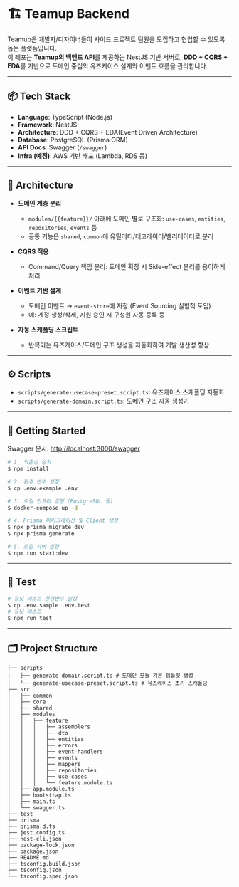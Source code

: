 # 🏗️ Teamup Backend

Teamup은 개발자/디자이너들이 사이드 프로젝트 팀원을 모집하고 협업할 수 있도록 돕는 플랫폼입니다.  
이 레포는 **Teamup의 백엔드 API**를 제공하는 NestJS 기반 서버로, **DDD + CQRS + EDA**를 기반으로 도메인 중심의 유즈케이스 설계와 이벤트 흐름을 관리합니다.

---

## 📦 Tech Stack

- **Language**: TypeScript (Node.js)
- **Framework**: NestJS
- **Architecture**: DDD + CQRS + EDA(Event Driven Architecture)
- **Database**: PostgreSQL (Prisma ORM)
- **API Docs**: Swagger (`/swagger`)
- **Infra (예정)**: AWS 기반 배포 (Lambda, RDS 등)

---

## 🧱 Architecture

- **도메인 계층 분리**

  - `modules/{{feature}}/` 아래에 도메인 별로 구조화: `use-cases`, `entities`, `repositories`, `events` 등
  - 공통 기능은 `shared`, `common`에 유틸리티/데코레이터/밸리데이터로 분리

- **CQRS 적용**

  - Command/Query 책임 분리: 도메인 확장 시 Side-effect 분리를 용이하게 처리

- **이벤트 기반 설계**

  - 도메인 이벤트 → `event-store`에 저장 (Event Sourcing 실험적 도입)
  - 예: 계정 생성/삭제, 지원 승인 시 구성원 자동 등록 등

- **자동 스캐폴딩 스크립트**
  - 반복되는 유즈케이스/도메인 구조 생성을 자동화하여 개발 생산성 향상

---

## ⚙️ Scripts

- `scripts/generate-usecase-preset.script.ts`: 유즈케이스 스캐폴딩 자동화
- `scripts/generate-domain.script.ts`: 도메인 구조 자동 생성기

---

## 🚀 Getting Started

Swagger 문서: <http://localhost:3000/swagger>

```bash
# 1. 의존성 설치
$ npm install

# 2. 환경 변수 설정
$ cp .env.example .env

# 3. 로컬 인프라 실행 (PostgreSQL 등)
$ docker-compose up -d

# 4. Prisma 마이그레이션 및 Client 생성
$ npx prisma migrate dev
$ npx prisma generate

# 5. 로컬 서버 실행
$ npm run start:dev

```

---

## 🧪 Test

```bash
# 유닛 테스트 환경변수 설정
$ cp .env.sample .env.test
# 유닛 테스트
$ npm run test

```

---

## 🗂️ Project Structure

```
├── scripts
│   ├── generate-domain.script.ts # 도메인 모듈 기본 템플릿 생성
│   └── generate-usecase-preset.script.ts # 유즈케이스 초기 스캐폴딩
├── src
│   ├── common
│   ├── core
│   ├── shared
│   ├── modules
│   │   ├── feature
│   │   │   ├── assemblers
│   │   │   ├── dto
│   │   │   ├── entities
│   │   │   ├── errors
│   │   │   ├── event-handlers
│   │   │   ├── events
│   │   │   ├── mappers
│   │   │   ├── repositories
│   │   │   ├── use-cases
│   │   │   └── feature.module.ts
│   ├── app.module.ts
│   ├── bootstrap.ts
│   ├── main.ts
│   └── swagger.ts
├── test
├── prisma
├── prisma.d.ts
├── jest.config.ts
├── nest-cli.json
├── package-lock.json
├── package.json
├── README.md
├── tsconfig.build.json
├── tsconfig.json
└── tsconfig.spec.json
```
